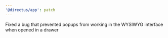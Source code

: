 ```yaml
---
'@directus/app': patch
---
```


Fixed a bug that prevented popups from working in the WYSIWYG interface when opened in a drawer
